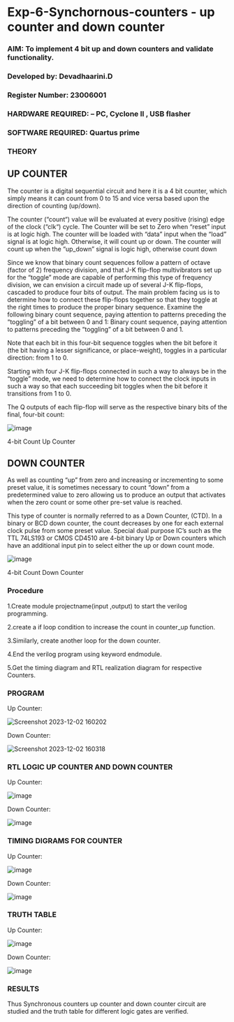# Exp-6-Synchornous-counters - up counter and down counter 
### AIM: To implement 4 bit up and down counters and validate  functionality.
### Developed by: Devadhaarini.D 
### Register Number: 23006001
### HARDWARE REQUIRED:  – PC, Cyclone II , USB flasher
### SOFTWARE REQUIRED:   Quartus prime
### THEORY 

## UP COUNTER 
The counter is a digital sequential circuit and here it is a 4 bit counter, which simply means it can count from 0 to 15 and vice versa based upon the direction of counting (up/down). 

The counter (“count“) value will be evaluated at every positive (rising) edge of the clock (“clk“) cycle.
The Counter will be set to Zero when “reset” input is at logic high.
The counter will be loaded with “data” input when the “load” signal is at logic high. Otherwise, it will count up or down.
The counter will count up when the “up_down” signal is logic high, otherwise count down

Since we know that binary count sequences follow a pattern of octave (factor of 2) frequency division, and that J-K flip-flop multivibrators set up for the “toggle” mode are capable of performing this type of frequency division, we can envision a circuit made up of several J-K flip-flops, cascaded to produce four bits of output.
The main problem facing us is to determine how to connect these flip-flops together so that they toggle at the right times to produce the proper binary sequence.
Examine the following binary count sequence, paying attention to patterns preceding the “toggling” of a bit between 0 and 1:
Binary count sequence, paying attention to patterns preceding the “toggling” of a bit between 0 and 1.

Note that each bit in this four-bit sequence toggles when the bit before it (the bit having a lesser significance, or place-weight), toggles in a particular direction: from 1 to 0.



 
 

Starting with four J-K flip-flops connected in such a way to always be in the “toggle” mode, we need to determine how to connect the clock inputs in such a way so that each succeeding bit toggles when the bit before it transitions from 1 to 0.

The Q outputs of each flip-flop will serve as the respective binary bits of the final, four-bit count:

![image](https://user-images.githubusercontent.com/36288975/169644758-b2f4339d-9532-40c5-af40-8f4f8c942e2c.png)

4-bit Count Up Counter 

## DOWN COUNTER 

As well as counting “up” from zero and increasing or incrementing to some preset value, it is sometimes necessary to count “down” from a predetermined value to zero allowing us to produce an output that activates when the zero count or some other pre-set value is reached.

This type of counter is normally referred to as a Down Counter, (CTD). In a binary or BCD down counter, the count decreases by one for each external clock pulse from some preset value. Special dual purpose IC’s such as the TTL 74LS193 or CMOS CD4510 are 4-bit binary Up or Down counters which have an additional input pin to select either the up or down count mode.

![image](https://user-images.githubusercontent.com/36288975/169644844-1a14e123-7228-4ed8-81a9-eb937dff4ac8.png)

4-bit Count Down Counter

### Procedure

1.Create module projectname(input ,output) to start the verilog programming.

2.create a if loop condition to increase the count in counter_up function.

3.Similarly, create another loop for the down counter.

4.End the verilog program using keyword endmodule.

5.Get the timing diagram and RTL realization diagram for respective Counters.

### PROGRAM 
Up Counter:

![Screenshot 2023-12-02 160202](https://github.com/Devadhaarini/Exp-7-Synchornous-counters-/assets/145796552/3bc74da1-1ef3-4954-9fd0-c0767b7ec710)


Down Counter:

![Screenshot 2023-12-02 160318](https://github.com/Devadhaarini/Exp-7-Synchornous-counters-/assets/145796552/853d00a0-2be9-4fee-8338-22a43dfb5ce8)

### RTL LOGIC UP COUNTER AND DOWN COUNTER  
Up Counter:

![image](https://github.com/Devadhaarini/Exp-7-Synchornous-counters-/assets/145796552/19cc452c-ab88-4ec7-ad6e-5821372bc57c)

Down Counter:

![image](https://github.com/Devadhaarini/Exp-7-Synchornous-counters-/assets/145796552/d0afa67b-eb5b-4226-a394-5f78880179da)

### TIMING DIGRAMS FOR COUNTER  
Up Counter:

![image](https://github.com/Devadhaarini/Exp-7-Synchornous-counters-/assets/145796552/15b79cf7-f0aa-4906-baf8-85ab26bfe33a)

Down Counter:

![image](https://github.com/Devadhaarini/Exp-7-Synchornous-counters-/assets/145796552/2f31596e-0191-478a-9366-082700a0df33)

### TRUTH TABLE 
Up Counter:

![image](https://github.com/Devadhaarini/Exp-7-Synchornous-counters-/assets/145796552/374219a9-1571-40d7-962e-b8b7135f82c9)

Down Counter:

![image](https://github.com/Devadhaarini/Exp-7-Synchornous-counters-/assets/145796552/bd8603a5-51ad-4c13-85b3-d439e7c9d1ee)

### RESULTS 
Thus Synchronous counters up counter and down counter circuit are studied and the truth table for different logic gates are verified.
